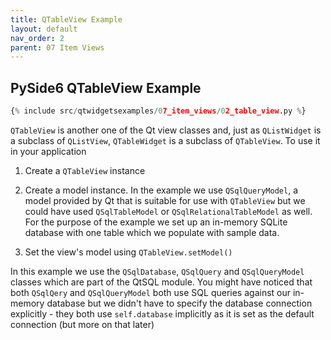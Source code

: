 ```yaml
---
title: QTableView Example
layout: default
nav_order: 2
parent: 07 Item Views
---
```


## PySide6 QTableView Example

```python
{% include src/qtwidgetsexamples/07_item_views/02_table_view.py %}
```

`QTableView` is another one of the Qt view classes and, just as `QListWidget` is a subclass of `QListView`, `QTableWidget` is a subclass of `QTableView`. To use it in your application

1. Create a `QTableView` instance

2. Create a model instance. In the example we use   `QSqlQueryModel`, a model provided by Qt that is suitable for use with `QTableView` but we could have used `QSqlTableModel` or `QSqlRelationalTableModel` as well. For the purpose of the example we set up an in-memory SQLite database with one table which we populate with sample data.

3. Set the view's model using `QTableView.setModel()`

In this example we use the `QSqlDatabase`, `QSqlQuery` and `QSqlQueryModel` classes which are part of the QtSQL module. You might have noticed that both `QSqlQery` and `QSqlQueryModel` both use SQL queries against our in-memory database but we didn't have to specify the database connection explicitly - they both use `self.database` implicitly as it is set as the default connection (but more on that later)